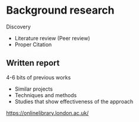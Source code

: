 # Background research

Discovery
- Literature review (Peer review)
- Proper Citation

## Written report
4-6 bits of previous works
- Similar projects
- Techniques and methods
- Studies that show effectiveness of the approach

https://onlinelibrary.london.ac.uk/
